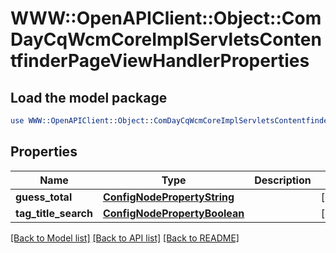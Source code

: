 # WWW::OpenAPIClient::Object::ComDayCqWcmCoreImplServletsContentfinderPageViewHandlerProperties

## Load the model package
```perl
use WWW::OpenAPIClient::Object::ComDayCqWcmCoreImplServletsContentfinderPageViewHandlerProperties;
```

## Properties
Name | Type | Description | Notes
------------ | ------------- | ------------- | -------------
**guess_total** | [**ConfigNodePropertyString**](ConfigNodePropertyString.md) |  | [optional] 
**tag_title_search** | [**ConfigNodePropertyBoolean**](ConfigNodePropertyBoolean.md) |  | [optional] 

[[Back to Model list]](../README.md#documentation-for-models) [[Back to API list]](../README.md#documentation-for-api-endpoints) [[Back to README]](../README.md)


